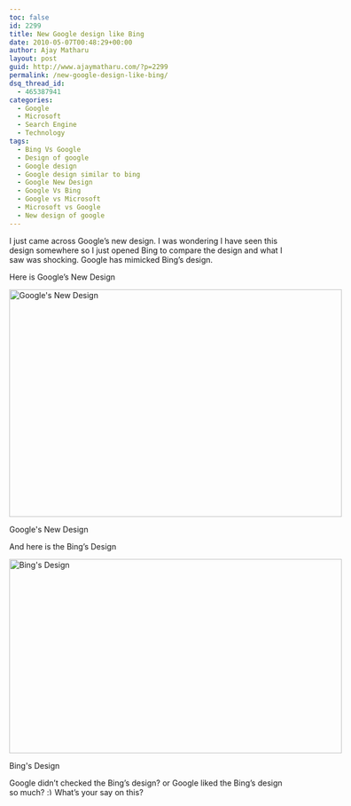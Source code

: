 ```yaml
---
toc: false
id: 2299
title: New Google design like Bing
date: 2010-05-07T00:48:29+00:00
author: Ajay Matharu
layout: post
guid: http://www.ajaymatharu.com/?p=2299
permalink: /new-google-design-like-bing/
dsq_thread_id:
  - 465387941
categories:
  - Google
  - Microsoft
  - Search Engine
  - Technology
tags:
  - Bing Vs Google
  - Design of google
  - Google design
  - Google design similar to bing
  - Google New Design
  - Google Vs Bing
  - Google vs Microsoft
  - Microsoft vs Google
  - New design of google
---
```

I just came across Google&#8217;s new design. I was wondering I have seen this design somewhere so I just opened Bing to compare the design and what I saw was shocking. Google has mimicked Bing&#8217;s design. 

Here is Google&#8217;s New Design
  


<div id="attachment_2302" style="width: 610px" class="wp-caption aligncenter">
  <img src="http://www.ajaymatharu.com/wp-content/uploads/2010/05/Google2.png" alt="Google's New Design" title="Google's New Design" width="600" height="410" class="size-full wp-image-2302" srcset="http://www.ajaymatharu.com/wp-content/uploads/2010/05/Google2-300x205.png 300w, http://www.ajaymatharu.com/wp-content/uploads/2010/05/Google2.png 600w" sizes="(max-width: 600px) 100vw, 600px" />
  
  <p class="wp-caption-text">
    Google's New Design
  </p>
</div>

And here is the Bing&#8217;s Design
  


<div id="attachment_2303" style="width: 610px" class="wp-caption aligncenter">
  <img src="http://www.ajaymatharu.com/wp-content/uploads/2010/05/bing.png" alt="Bing&#039;s Design" title="Bing&#039;s Design" width="600" height="350" class="size-full wp-image-2303" srcset="http://www.ajaymatharu.com/wp-content/uploads/2010/05/bing-300x175.png 300w, http://www.ajaymatharu.com/wp-content/uploads/2010/05/bing.png 600w" sizes="(max-width: 600px) 100vw, 600px" />
  
  <p class="wp-caption-text">
    Bing's Design
  </p>
</div>

Google didn&#8217;t checked the Bing&#8217;s design? or Google liked the Bing&#8217;s design so much?  <img src="http://www.ajaymatharu.com/wp-includes/images/smilies/simple-smile.png" alt=":)" class="wp-smiley" style="height: 1em; max-height: 1em;" />What&#8217;s your say on this?
